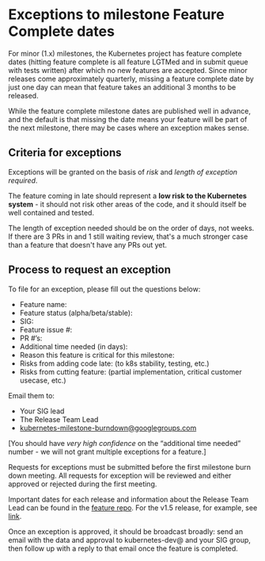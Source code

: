 # Exceptions to milestone Feature Complete dates

For minor (1.x) milestones, the Kubernetes project has feature complete dates (hitting feature complete is all feature LGTMed and in submit queue with tests written) after which no new features are accepted. Since minor releases come approximately quarterly, missing a feature complete date by just one day can mean that feature takes an additional 3 months to be released.

While the feature complete milestone dates are published well in advance, and the default is that missing the date means your feature will be part of the next milestone, there may be cases where an exception makes sense.

## Criteria for exceptions

Exceptions will be granted on the basis of *risk* and *length of exception required*.

The feature coming in late should represent a **low risk to the Kubernetes system** - it should not risk other areas of the code, and it should itself be well contained and tested.

The length of exception needed should be on the order of days, not weeks. If there are 3 PRs in and 1 still waiting review, that's a much stronger case than a feature that doesn't have any PRs out yet.

## Process to request an exception

To file for an exception, please fill out the questions below:

* Feature name:
* Feature status (alpha/beta/stable):
* SIG:
* Feature issue #:
* PR #’s:
* Additional time needed (in days):
* Reason this feature is critical for this milestone:
* Risks from adding code late: (to k8s stability, testing, etc.)
* Risks from cutting feature: (partial implementation, critical customer usecase, etc.)

Email them to:

* Your SIG lead
* The Release Team Lead
* kubernetes-milestone-burndown@googlegroups.com

[You should have *very high confidence* on the “additional time needed” number - we will not grant multiple exceptions for a feature.]

Requests for exceptions must be submitted before the first milestone burn down meeting. All requests for exception will be reviewed and either approved or rejected during the first meeting.

Important dates for each release and information about the Release Team Lead can be found in the [feature repo](https://github.com/kubernetes/features). For the v1.5 release, for example, see [link](https://github.com/kubernetes/features/blob/master/release-1.5/release-1.5.md).

Once an exception is approved, it should be broadcast broadly: send an email with the data and approval to kubernetes-dev@ and your SIG group, then follow up with a reply to that email once the feature is completed.
